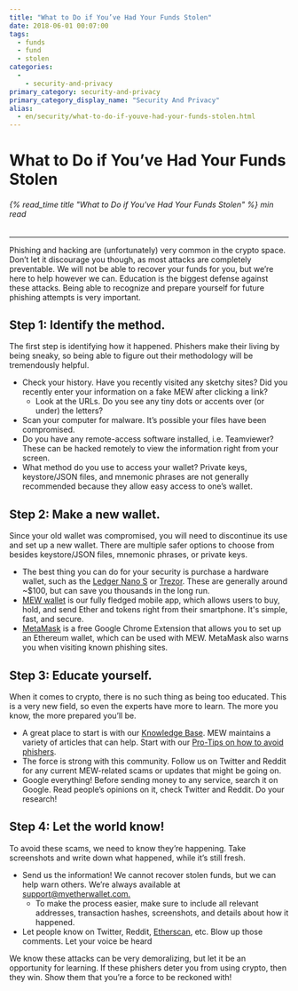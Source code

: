 ```yaml
---
title: "What to Do if You’ve Had Your Funds Stolen"
date: 2018-06-01 00:07:00
tags:
  - funds
  - fund
  - stolen
categories:
  - 
    - security-and-privacy
primary_category: security-and-privacy
primary_category_display_name: "Security And Privacy"
alias:
  - en/security/what-to-do-if-youve-had-your-funds-stolen.html
---
```


# **What to Do if You’ve Had Your Funds Stolen**

###### {% read_time title "What to Do if You've Had Your Funds Stolen" %} min read

* * *

Phishing and hacking are (unfortunately) very common in the crypto space. Don’t let it discourage you though, as most attacks are completely preventable. We will not be able to recover your funds for you, but we’re here to help however we can. Education is the biggest defense against these attacks. Being able to recognize and prepare yourself for future phishing attempts is very important.

## **Step 1: Identify the method.**

The first step is identifying how it happened. Phishers make their living by being sneaky, so being able to figure out their methodology will be tremendously helpful.

-   Check your history. Have you recently visited any sketchy sites? Did you recently enter your information on a fake MEW after clicking a link?
    -   Look at the URLs. Do you see any tiny dots or accents over (or under) the letters?
-   Scan your computer for malware. It’s possible your files have been compromised.
-   Do you have any remote-access software installed, i.e. Teamviewer? These can be hacked remotely to view the information right from your screen.
-   What method do you use to access your wallet? Private keys, keystore/JSON files, and mnemonic phrases are not generally recommended because they allow easy access to one’s wallet.

## **Step 2: Make a new wallet.**

Since your old wallet was compromised, you will need to discontinue its use and set up a new wallet. There are multiple safer options to choose from besides keystore/JSON files, mnemonic phrases, or private keys.

-   The best thing you can do for your security is purchase a hardware wallet, such as the [Ledger Nano S](https://www.ledger.com/?r=fa4b) or [Trezor](https://shop.trezor.io/?a=myetherwallet.com). These are generally around ~$100, but can save you thousands in the long run.
-   [MEW wallet](/@@@@@@/mewwallet/mewwallet-user-guide/) is our fully fledged mobile app, which allows users to buy, hold, and send Ether and tokens right from their smartphone. It's simple, fast, and secure.
-   [MetaMask](https://chrome.google.com/webstore/detail/metamask/nkbihfbeogaeaoehlefnkodbefgpgknn?hl=en) is a free Google Chrome Extension that allows you to set up an Ethereum wallet, which can be used with MEW. MetaMask also warns you when visiting known phishing sites.

## **Step 3: Educate yourself.**

When it comes to crypto, there is no such thing as being too educated. This is a very new field, so even the experts have more to learn. The more you know, the more prepared you’ll be.

-   A great place to start is with our [Knowledge Base](https://kb.myetherwallet.com). MEW maintains a variety of articles that can help. Start with our [Pro-Tips on how to avoid phishers](/@@@@@@/security-and-privacy/pro-tips-how-to-avoid-phishing-scams/).
-   The force is strong with this community. Follow us on Twitter and Reddit for any current MEW-related scams or updates that might be going on.
-   Google everything! Before sending money to any service, search it on Google. Read people’s opinions on it, check Twitter and Reddit. Do your research!

## **Step 4: Let the world know!**

To avoid these scams, we need to know they’re happening. Take screenshots and write down what happened, while it’s still fresh.

-   Send us the information! We cannot recover stolen funds, but we can help warn others. We’re always available at [support@myetherwallet.com.](mailto:support@myetherwallet.com.)
    -   To make the process easier, make sure to include all relevant addresses, transaction hashes, screenshots, and details about how it happened.
-   Let people know on Twitter, Reddit, [Etherscan](https://etherscan.io), etc. Blow up those comments. Let your voice be heard

We know these attacks can be very demoralizing, but let it be an opportunity for learning. If these phishers deter you from using crypto, then they win. Show them that you’re a force to be reckoned with!

